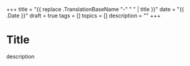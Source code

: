 +++
title = "{{ replace .TranslationBaseName "-" " " | title }}"
date = "{{ .Date }}"
draft = true
tags = []
topics = []
description = ""
+++

# Title
description
<!--more--> 
